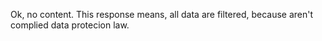 Ok, no content. This response means, all data are filtered, because aren't complied data protecion law.
